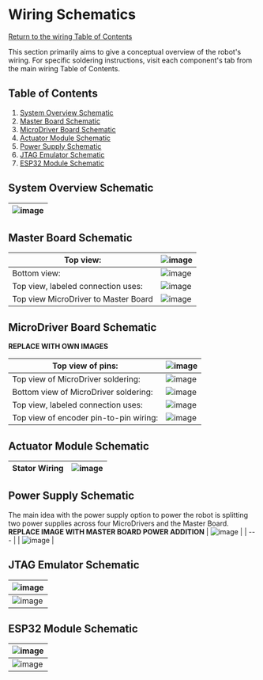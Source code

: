 # Wiring Schematics
[Return to the wiring Table of Contents](https://github.com/EmiliaPsacharopoulos/Quadruped-8dof-Robot/tree/main/Wiring#table-of-contents)

This section primarily aims to give a conceptual overview of the robot's wiring. For specific soldering instructions, visit each component's tab from the main wiring Table of Contents.

## Table of Contents
1. [System Overview Schematic](https://github.com/EmiliaPsacharopoulos/Quadruped-8dof-Robot/blob/main/Wiring/Wiring%20Schematics/README.md#system-overview-schematic)
2. [Master Board Schematic](https://github.com/EmiliaPsacharopoulos/Quadruped-8dof-Robot/blob/main/Wiring/Wiring%20Schematics/README.md#master-board-schematic)
3. [MicroDriver Board Schematic](https://github.com/EmiliaPsacharopoulos/Quadruped-8dof-Robot/blob/main/Wiring/Wiring%20Schematics/README.md#microdriver-board-schematic)
4. [Actuator Module Schematic](https://github.com/EmiliaPsacharopoulos/Quadruped-8dof-Robot/blob/main/Wiring/Wiring%20Schematics/README.md#actuator-module-schematic)
5. [Power Supply Schematic](https://github.com/EmiliaPsacharopoulos/Quadruped-8dof-Robot/blob/main/Wiring/Wiring%20Schematics/README.md#power-supply-schematic)
6. [JTAG Emulator Schematic](https://github.com/EmiliaPsacharopoulos/Quadruped-8dof-Robot/blob/main/Wiring/Wiring%20Schematics/README.md#jtag-emulator-schematic)
7. [ESP32 Module Schematic](https://github.com/EmiliaPsacharopoulos/Quadruped-8dof-Robot/blob/main/Wiring/Wiring%20Schematics/README.md#esp32-module-schematic)

## System Overview Schematic
| ![image](https://user-images.githubusercontent.com/84528674/122087440-b6491080-cdd2-11eb-8a5f-24d2b9894f13.png) |
| --- |

## Master Board Schematic

| Top view: | ![image](https://user-images.githubusercontent.com/84528674/120714237-f1714880-c490-11eb-91ce-914bdff66ef6.png) |
| --- | --- |
| Bottom view: | ![image](https://user-images.githubusercontent.com/84528674/120714423-2aa9b880-c491-11eb-918b-4bcee25e5786.png) |
| Top view, labeled connection uses: | ![image](https://user-images.githubusercontent.com/84528674/120714649-79efe900-c491-11eb-8632-b5b59cf0a7f1.png)| 
| Top view MicroDriver to Master Board | ![image](https://user-images.githubusercontent.com/84528674/120717091-ffc16380-c494-11eb-85ce-e03474413c85.png) |

## MicroDriver Board Schematic
**REPLACE WITH OWN IMAGES**

| Top view of pins: |  ![image](https://user-images.githubusercontent.com/84528674/120715474-a0625400-c492-11eb-9346-d0db1d223dad.png) |
| --- | --- |
| Top view of MicroDriver soldering: | ![image](https://user-images.githubusercontent.com/84528674/120716628-4ebac900-c494-11eb-8485-95e0e24657fd.png) |
| Bottom view of MicroDriver soldering: | ![image](https://user-images.githubusercontent.com/84528674/120715755-0fd84380-c493-11eb-9889-e3a2fb80686b.png) |
| Top view, labeled connection uses: | ![image](https://user-images.githubusercontent.com/84528674/120716922-b5d87d80-c494-11eb-999e-98013a6926a1.png) |
| Top view of encoder pin-to-pin wiring: | ![image](https://user-images.githubusercontent.com/84528674/120715101-1fa35800-c492-11eb-8a02-1d93c382d861.png) |

## Actuator Module Schematic
| Stator Wiring | ![image](https://user-images.githubusercontent.com/84528674/120717294-4c0ca380-c495-11eb-9f7c-e8d0128f54dd.png) |
| --- | --- |

## Power Supply Schematic
The main idea with the power supply option to power the robot is splitting two power supplies across four MicroDrivers and the Master Board. 
**REPLACE IMAGE WITH MASTER BOARD POWER ADDITION**
| ![image](https://user-images.githubusercontent.com/84528674/120664295-d387f180-c458-11eb-8c1a-fc36c6dd8ccf.png) |
| --- |
| ![image](https://user-images.githubusercontent.com/84528674/120674582-3a5dd880-c462-11eb-83c3-c5778c1277d2.png) |

## JTAG Emulator Schematic 
| ![image](https://user-images.githubusercontent.com/84528674/120709638-15ca2680-c48b-11eb-85ed-ee46989f4293.png) |
| --- |
| ![image](https://user-images.githubusercontent.com/84528674/120709690-2bd7e700-c48b-11eb-9ab5-60cec50478d1.png) |

## ESP32 Module Schematic
| ![image](https://user-images.githubusercontent.com/84528674/121087839-eb41db80-c7b2-11eb-88f0-d45fcf2a4cd4.png) |
| --- |
| ![image](https://user-images.githubusercontent.com/84528674/121087937-0b719a80-c7b3-11eb-83a0-433f2a313737.png) |

